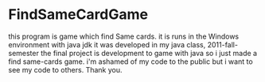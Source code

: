 FindSameCardGame
================

this program is game which find Same cards.
it is runs in the Windows environment with java jdk
it was developed in my java class, 2011-fall-semester 
the final project is development to game with java
so i just made a find same-cards game.
i'm ashamed of my code to the public but i want to see my code to others.
Thank you.
